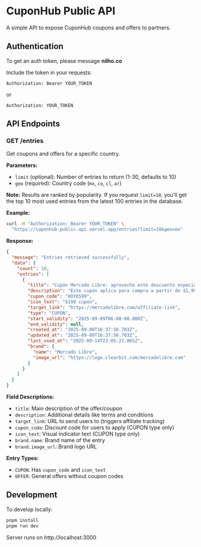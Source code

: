 # CuponHub Public API

A simple API to expose CuponHub coupons and offers to partners.

## Authentication

To get an auth token, please message **nilho.co**

Include the token in your requests:
```
Authorization: Bearer YOUR_TOKEN
```
or
```
Authorization: YOUR_TOKEN
```

## API Endpoints

### GET /entries

Get coupons and offers for a specific country.

**Parameters:**
- `limit` (optional): Number of entries to return (1-30, defaults to 10)
- `geo` (required): Country code (`mx`, `co`, `cl`, `ar`)

**Note:** Results are ranked by popularity. If you request `limit=10`, you'll get the top 10 most used entries from the latest 100 entries in the database.

**Example:**
```bash
curl -H "Authorization: Bearer YOUR_TOKEN" \
  "https://cuponhub-public-api.vercel.app/entries?limit=10&geo=mx"
```

**Response:**
```json
{
  "message": "Entries retrieved successfully",
  "data": {
    "count": 10,
    "entries": [
      {
        "title": "Cupón Mercado Libre: aprovecha este descuento especial de $199 MXN",
        "description": "Este cupón aplica para compra a partir de $1,990 MXN. Consulta los términos y condiciones de esta promoción de Mercado Libre.",
        "cupon_code": "HOYES99",
        "icon_text": "$199 cupón",
        "target_link": "https://mercadolibre.com/affiliate-link",
        "type": "CUPON",
        "start_validity": "2025-09-09T06:00:00.000Z",
        "end_validity": null,
        "created_at": "2025-09-09T16:37:56.703Z",
        "updated_at": "2025-09-09T16:37:56.703Z",
        "last_used_at": "2025-09-14T23:05:21.065Z",
        "brand": {
          "name": "Mercado Libre",
          "image_url": "https://logo.clearbit.com/mercadolibre.com"
        }
      }
    ]
  }
}
```

**Field Descriptions:**
- `title`: Main description of the offer/coupon
- `description`: Additional details like terms and conditions
- `target_link`: URL to send users to (triggers affiliate tracking)
- `cupon_code`: Discount code for users to apply (CUPON type only)
- `icon_text`: Visual indicator text (CUPON type only)
- `brand.name`: Brand name of the entry
- `brand.image_url`: Brand logo URL

**Entry Types:**
- `CUPON`: Has `cupon_code` and `icon_text`
- `OFFER`: General offers without coupon codes

## Development

To develop locally:

```bash
pnpm install
pnpm run dev
```

Server runs on http://localhost:3000